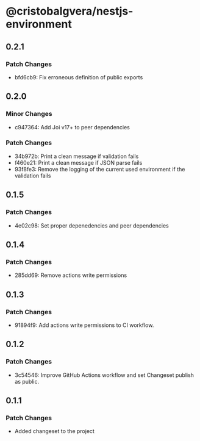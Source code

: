 # @cristobalgvera/nestjs-environment

## 0.2.1

### Patch Changes

- bfd6cb9: Fix erroneous definition of public exports

## 0.2.0

### Minor Changes

- c947364: Add Joi v17+ to peer dependencies

### Patch Changes

- 34b972b: Print a clean message if validation fails
- f460e21: Print a clean message if JSON parse fails
- 93f8fe3: Remove the logging of the current used environment if the validation fails

## 0.1.5

### Patch Changes

- 4e02c98: Set proper depenedencies and peer dependencies

## 0.1.4

### Patch Changes

- 285dd69: Remove actions write permissions

## 0.1.3

### Patch Changes

- 91894f9: Add actions write permissions to CI workflow.

## 0.1.2

### Patch Changes

- 3c54546: Improve GitHub Actions workflow and set Changeset publish as public.

## 0.1.1

### Patch Changes

- Added changeset to the project
